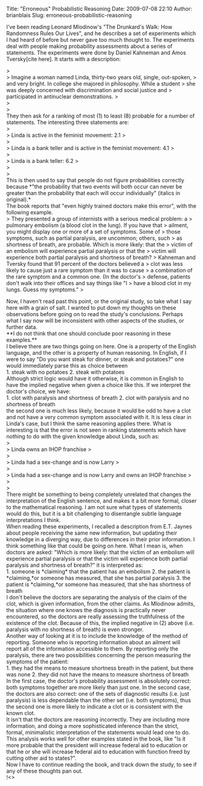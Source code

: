 Title: "Erroneous" Probabilistic Reasoning
Date: 2009-07-08 22:10
Author: brianblais
Slug: erroneous-probabilistic-reasoning

I've been reading Leonard Mlodinow's "The Drunkard's Walk: How
Randomness Rules Our Lives", and he describes a set of experiments which
I had heard of before but never gave too much thought to. The
experiments deal with people making probability assessments about a
series of statements. The experiments were done by Daniel Kahneman and
Amos Tversky[cite here]. It starts with a description:

<div>
</div>
<div>
</div>
> <div>
> Imagine a woman named Linda, thirty-two years old, single, out-spoken,
> and very bright. In college she majored in philosophy. While a student
> she was deeply concerned with discrimination and social justice and
> participated in antinuclear demonstrations.
> </div>
> <div>
> </div>

<div>
They then ask for a ranking of most (1) to least (8) probable for a
number of statements. The interesting three statements are:

</div>
<div>
</div>
<div>
</div>
> <div>
> Linda is active in the feminist movement: 2.1
> </div>
> <div>
> Linda is a bank teller and is active in the feminist movement: 4.1
> </div>
> <div>
> Linda is a bank teller: 6.2
> </div>
> <div>
> </div>

<div>
This is then used to say that people do not figure probabilities
correctly because *"the probability that two events will both occur can
never be greater than the probability that each will occur individually"
(italics in original).*

</div>
<div>
</div>
<div>
The book reports that "even highly trained doctors make this error",
with the following example.

</div>
<div>
</div>
<div>
> They presented a group of internists with a serious medical problem: a
> pulmonary embolism (a blood clot in the lung). If you have that
> ailment, you might display one or more of a set of symptoms. Some of
> those symptoms, such as partial paralysis, are uncommon; others, such
> as shortness of breath, are probable. Which is more likely: that the
> victim of an embolism will experience partial paralysis or that the
> victim will experience both partial paralysis and shortness of breath?
> Kahneman and Tversky found that 91 percent of the doctors believed a
> clot was less likely to cause just a rare symptom than it was to cause
> a combination of the rare symptom and a common one. (In the doctor's
> defense, patients don't walk into their offices and say things like "I
> have a blood clot in my lungs. Guess my symptoms."
> </p>

</div>
<div>
</div>
<div>
Now, I haven't read past this point, or the original study, so take what
I say here with a grain of salt. I wanted to put down my thoughts on
these observations before going on to read the study's conclusions.
Perhaps what I say now will be inconsistent with other aspects of the
studies, or further data.

</div>
<div>
</div>
<div>
**I do not think that one should conclude poor reasoning in these
examples.**

</div>
<div>
</div>
<div>
I believe there are two things going on here. One is a property of the
English language, and the other is a property of human reasoning. In
English, if I were to say "Do you want steak for dinner, or steak and
potatoes?" one would immediately parse this as choice between

</div>
<div>
1.  steak with no potatoes
2.  steak with potatoes

</div>
<div>
Although strict logic would have it otherwise, it is common in English
to have the implied negative when given a choice like this. If we
interpret the doctor's choice, we have:

</div>
<div>
1.  clot with paralysis and shortness of breath
2.  clot with paralysis and no shortness of breath

<div>
the second one is much less likely, because it would be odd to have a
clot and not have a very common symptom associated with it. It is less
clear in Linda's case, but I think the same reasoning applies there.
What is interesting is that the error is not seen in ranking statements
which have nothing to do with the given knowledge about Linda, such as:

</div>
<div>
</div>
> <div>
> Linda owns an IHOP franchise
> </div>
> <div>
> Linda had a sex-change and is now Larry
> </div>
> <div>
> Linda had a sex-change and is now Larry and owns an IHOP franchise
> </div>
> <div>
> </div>

<div>
There might be something to being completely unrelated that changes the
interpretation of the English sentence, and makes it a bit more formal,
closer to the mathematical reasoning. I am not sure what types of
statements would do this, but it is a bit challenging to disentangle
subtle language interpretations I think.

</div>
<div>
</div>
<div>
When reading these experiments, I recalled a description from E.T.
Jaynes about people receiving the same new information, but updating
their knowledge in a diverging way, due to differences in their prior
information. I think something like that could be going on here. What I
mean is, when doctors are asked: "Which is more likely: that the victim
of an embolism will experience partial paralysis or that the victim will
experience both partial paralysis and shortness of breath?" it is
interpreted as:

</div>
<div>
1.  someone is *claiming* that the patient has an embolism
2.  the patient is *claiming,*or someone has measured, that she has
    partial paralysis
3.  the patient is *claiming,*or someone has measured, that she has
    shortness of breath

<div>
I don't believe the doctors are separating the analysis of the claim of
the clot, which is given information, from the other claims. As Mlodinow
admits, the situation where one knows the diagnosis is practically never
encountered, so the doctors are really assessing the truthfulness of the
existence of the clot. Because of this, the implied negative in (2)
above (i.e. paralysis with no shortness of breath) is even stronger.

</div>
<div>
</div>
<div>
Another way of looking at it is to include the knowledge of the method
of reporting. Someone who is reporting information about an ailment will
report all of the information accessible to them. By reporting only the
paralysis, there are two possibilities concerning the person measuring
the symptoms of the patient:

</div>
<div>
1.  they had the means to measure shortness breath in the patient, but
    there was none
2.  they did not have the means to measure shortness of breath

<div>
In the first case, the doctor's probability assessment is absolutely
correct: both symptoms together are more likely than just one. In the
second case, the doctors are also correct: one of the sets of diagnostic
results (i.e. just paralysis) is less dependable than the other set
(i.e. both symptoms), thus the second one is more likely to indicate a
clot or is consistent with the known clot.

</div>
<div>
</div>
<div>
It isn't that the doctors are reasoning incorrectly. They are including
more information, and doing a more sophisticated inference than the
strict, formal, minimalistic interpretation of the statements would lead
one to do.

</div>
<div>
</div>
<div>
This analysis works well for other examples stated in the book, like "Is
it more probable that the president will increase federal aid to
education or that he or she will increase federal aid to education with
function freed by cutting other aid to states?".

</div>
<div>
</div>
<div>
Now I have to continue reading the book, and track down the study, to
see if any of these thoughts pan out.

</div>
</div>
</div>
</div>
<div>
</div>
<div>
</div>
<div class="blogger-post-footer">
!<>

</div>

